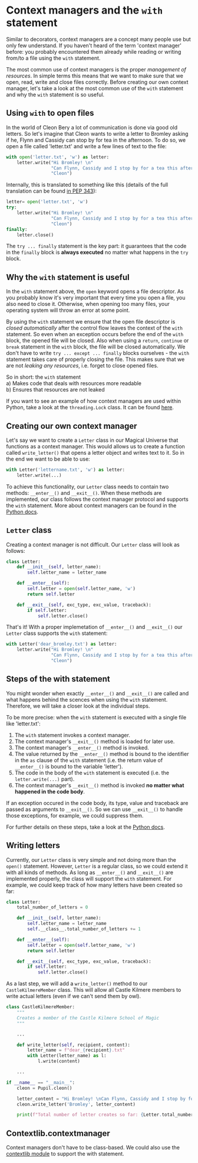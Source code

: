 # Context managers and the ```with``` statement

Similar to decorators, context managers are a concept many people use but only few understand. If you haven't heard of the term 'context manager' before: you probably encountered them already while reading or writing from/to a file using the ```with``` statement. 

The most common use of context managers is the proper *management of resources*. In simple terms this means that we want to make sure that we open, read, write and close files correctly. Before creating our own context manager, let's take a look at the most common use of the ```with``` statement and why the ```with``` statement is so useful.    

## Using ```with``` to open files

In the world of Cleon Bery a lot of communication is done via good old letters. So let's imagine that Cleon wants to write a letter to Bromley asking if he, Flynn and Cassidy can stop by for tea in the afternoon. To do so, we open a file called 'letter.txt' and write a few lines of text to the file:

```python
with open('letter.txt', 'w') as letter:
    letter.write("Hi Bromley! \n"
                 "Can Flynn, Cassidy and I stop by for a tea this afternoon? \n"
                 "Cleon")
```

Internally, this is translated to something like this (details of the full translation can be found [in PEP 343](https://www.python.org/dev/peps/pep-0343/#specification-the-with-statement)):

```python
letter= open('letter.txt', 'w')
try:
    letter.write("Hi Bromley! \n"
                 "Can Flynn, Cassidy and I stop by for a tea this afternoon? \n"
                 "Cleon")
finally:
    letter.close()
```

The ```try ... finally``` statement is the key part: it guarantees that the code in the ```finally``` block is **always executed** no matter what happens in the ```try``` block.


## Why the ```with``` statement is useful

In the ```with``` statement above, the ```open``` keyword opens a file descriptor. As you probably know it's very important that every time you open a file, you also need to close it. Otherwise, when opening too many files, your operating system will throw an error at some point.   
   
By using the ```with``` statement we ensure that the open file descriptor is *closed automatically* after the control flow leaves the context of the ```with``` statement. So even when an exception occurs before the end of the ```with``` block, the opened file will be closed. Also when using a ```return```, ```continue``` or ```break``` statement in the ```with``` block, the file will be closed automatically. We don't have to write ```try ... except ... finally``` blocks ourselves - the ```with``` statement takes care of properly closing the file. This makes sure that we are not *leaking any resources*, i.e. forget to close opened files. 

So in short: the ```with``` statement    
a) Makes code that deals with resources more readable     
b) Ensures that resources are not leaked   
    
If you want to see an example of how context managers are used within Python, take a look at the ```threading.Lock``` class. It can be found [here](https://docs.python.org/3/library/threading.html#lock-objects).

## Creating our own context manager

Let's say we want to create a ```Letter``` class in our Magical Universe that functions as a context manager. This would allows us to create a function called ```write_letter()``` that opens a letter object and writes text to it. So in the end we want to be able to use:

```python
with Letter('lettername.txt', 'w') as letter:
    letter.write(...)
```

To achieve this functionality, our ```Letter``` class needs to contain two methods: ```__enter__()``` and ```__exit__()```. When these methods are implemented, our class follows the context manager protocol and supports the ```with``` statement. More about context managers can be found in the [Python docs](https://docs.python.org/3/library/stdtypes.html#typecontextmanager).   
    
## ```Letter``` class

Creating a context manager is not difficult. Our ```Letter``` class will look as follows:

```python
class Letter:
    def __init__(self, letter_name):
        self.letter_name = letter_name

    def __enter__(self):
        self.letter = open(self.letter_name, 'w')
        return self.letter

    def __exit__(self, exc_type, exc_value, traceback):
        if self.letter:
            self.letter.close()
```

That's it! With a proper implemetation of ```__enter__()``` and ```__exit__()``` our ```Letter``` class supports the ```with``` statement:

```python
with Letter('dear_bromley.txt') as letter:
    letter.write("Hi Bromley! \n"
                 "Can Flynn, Cassidy and I stop by for a tea this afternoon? \n"
                 "Cleon")

```


## Steps of the with statement

You might wonder when exactly ```__enter__()``` and ```__exit__()``` are called and what happens behind the scences when using the ```with``` statement. Therefore, we will take a closer look at the individual steps.

To be more precise: when the ```with``` statement is executed with a single file like 'letter.txt':

1. The ```with``` statement invokes a context manager.
2. The context manager's ```__exit__()``` method is loaded for later use.   
3. The context manager's ```__enter__()``` method is invoked.   
4. The value returned by the ```__enter__()``` method is bound to the identifier in the ```as``` clause of the ```with``` statement (i.e. the return value of ```__enter__()``` is bound to the variable 'letter').   
5. The code in the body of the ```with``` statement is executed (i.e. the ```letter.write(...)``` part).   
6. The context manager's ```__exit__()``` method is invoked **no matter what happened in the code body**.

If an exception occured in the code body, its type, value and traceback are passed as arguments to ```__exit__()```. So we can use ```__exit__()``` to handle those exceptions, for example, we could suppress them.
   
For further details on these steps, take a look at the [Python docs](https://docs.python.org/3/reference/compound_stmts.html#with).


## Writing letters

Currently, our ```Letter``` class is very simple and not doing more than the ```open()``` statement. However, ```Letter``` is a regular class, so we could extend it with all kinds of methods. As long as ```__enter__()``` and ```__exit__()``` are implemented properly, the class will support the ```with``` statement. For example, we could keep track of how many letters have been created so far: 

```python
class Letter:
    total_number_of_letters = 0

    def __init__(self, letter_name):
        self.letter_name = letter_name
        self.__class__.total_number_of_letters += 1

    def __enter__(self):
        self.letter = open(self.letter_name, 'w')
        return self.letter

    def __exit__(self, exc_type, exc_value, traceback):
        if self.letter:
            self.letter.close()
```

As a last step, we will add a ```write_letter()``` method to our ```CastleKilmereMember``` class. This will allow all Castle Kilmere members to write actual letters (even if we can't send them by owl).

```python
class CastleKilmereMember:
    """
    Creates a member of the Castle Kilmere School of Magic
    """

    ...

    def write_letter(self, recipient, content):
        letter_name = f"dear_{recipient}.txt"
        with Letter(letter_name) as l:
            l.write(content)

    ...
```


```python
if __name__ == "__main__":
    cleon = Pupil.cleon()

    letter_content = "Hi Bromley! \nCan Flynn, Cassidy and I stop by for a tea this afternoon? \nCleon"
    cleon.write_letter('Bromley', letter_content)

    print(f"Total number of letter creates so far: {Letter.total_number_of_letters}")
```


## Contextlib.contextmanager

Context managers don't have to be class-based. We could also use the [contextlib module](https://docs.python.org/3/library/contextlib.html) to support the with statement. 


<!-- ## Further reading: -->
<!-- https://dbader.org/blog/python-context-managers-and-with-statement -->
<!-- http://effbot.org/zone/python-with-statement.htm -->
<!-- https://jeffknupp.com/blog/2016/03/07/python-with-context-managers/ -->
<!-- https://docs.python.org/3/reference/datamodel.html#context-managers -->
<!-- https://docs.python.org/3/library/stdtypes.html#typecontextmanager -->

